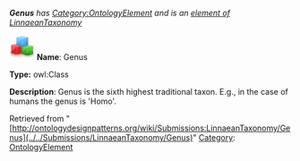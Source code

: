 ___Genus__ has [Category:OntologyElement](../../Category/OntologyElement "Category:OntologyElement") and is an [element of](../../Property/ElementOf "Property:ElementOf") [LinnaeanTaxonomy](../../Submissions/LinnaeanTaxonomy "Submissions:LinnaeanTaxonomy")_


  




[![Class](../../images/thumb/2/27/Class.gif/45px-Class.gif)](../../Image/Class.gif "Class")
__Name__: Genus 


__Type:__ owl:Class 


__Description__: Genus is the sixth highest traditional taxon. E.g., in the case of humans the genus is 'Homo'. 





Retrieved from "[http://ontologydesignpatterns.org/wiki/Submissions:LinnaeanTaxonomy/Genus](../../Submissions/LinnaeanTaxonomy/Genus)"
 [Category](http://ontologydesignpatterns.org/wiki/Special:Categories "Special:Categories"): [OntologyElement](../../Category/OntologyElement "Category:OntologyElement")
